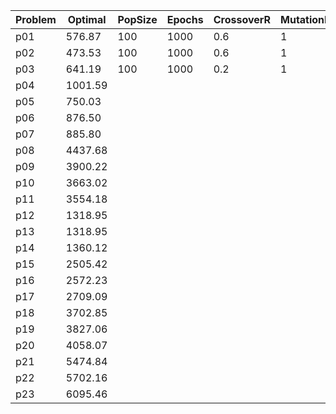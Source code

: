 

| Problem | Optimal | PopSize | Epochs | CrossoverR | MutationR | 
| -------- | -------- | -------- | -------- | -------- | -------- |
| p01 | 576.87  | 100 | 1000 | 0.6 | 1 | 
| p02 | 473.53  | 100 | 1000 | 0.6 | 1 |
| p03 | 641.19  | 100 | 1000 | 0.2 | 1 |
| p04 | 1001.59 |  |  |  |  | 
| p05 | 750.03  |  |  |  |  |
| p06 | 876.50  |  |  |  |  |
| p07 | 885.80  |  |  |  |  |
| p08 | 4437.68 |  |  |  |  |
| p09 | 3900.22 |  |  |  |  |
| p10 | 3663.02 |  |  |  |  |
| p11 | 3554.18 |  |  |  |  |
| p12 | 1318.95 |  |  |  |  |
| p13 | 1318.95 |  |  |  |  |
| p14 | 1360.12 |  |  |  |  |
| p15 | 2505.42 |  |  |  |  |
| p16 | 2572.23 |  |  |  |  |
| p17 | 2709.09 |  |  |  |  |
| p18 | 3702.85 |  |  |  |  |
| p19 | 3827.06 |  |  |  |  |
| p20 | 4058.07 |  |  |  |  |
| p21 | 5474.84 |  |  |  |  |
| p22 | 5702.16 |  |  |  |  |
| p23 | 6095.46 |  |  |  |  |



